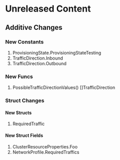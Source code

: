 # Unreleased Content

## Additive Changes

### New Constants

1. ProvisioningState.ProvisioningStateTesting
1. TrafficDirection.Inbound
1. TrafficDirection.Outbound

### New Funcs

1. PossibleTrafficDirectionValues() []TrafficDirection

### Struct Changes

#### New Structs

1. RequiredTraffic

#### New Struct Fields

1. ClusterResourceProperties.Foo
1. NetworkProfile.RequiredTraffics
